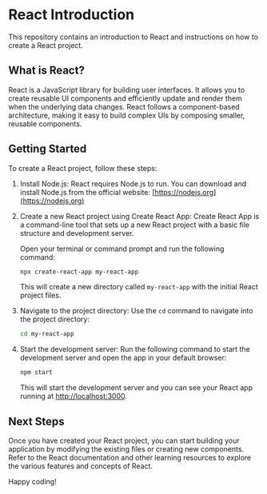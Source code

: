 # React Introduction

This repository contains an introduction to React and instructions on how to create a React project.

## What is React?

React is a JavaScript library for building user interfaces. It allows you to create reusable UI components and efficiently update and render them when the underlying data changes. React follows a component-based architecture, making it easy to build complex UIs by composing smaller, reusable components.

## Getting Started

To create a React project, follow these steps:

1. Install Node.js: React requires Node.js to run. You can download and install Node.js from the official website: [https://nodejs.org](https://nodejs.org)

2. Create a new React project using Create React App: Create React App is a command-line tool that sets up a new React project with a basic file structure and development server.

    Open your terminal or command prompt and run the following command:

    ```bash
    npx create-react-app my-react-app
    ```

    This will create a new directory called `my-react-app` with the initial React project files.

3. Navigate to the project directory: Use the `cd` command to navigate into the project directory:

    ```bash
    cd my-react-app
    ```

4. Start the development server: Run the following command to start the development server and open the app in your default browser:

    ```bash
    npm start
    ```

    This will start the development server and you can see your React app running at [http://localhost:3000](http://localhost:3000).

## Next Steps

Once you have created your React project, you can start building your application by modifying the existing files or creating new components. Refer to the React documentation and other learning resources to explore the various features and concepts of React.

Happy coding!
